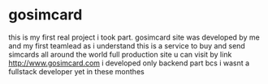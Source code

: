 # gosimcard
this is my first real project i took part. gosimcard site was developed by me and my first teamlead
as i understand this is a service to buy and send simcards all around the world
full production site u can visit by link http://www.gosimcard.com 
i developed only backend part bcs i wasnt a fullstack developer yet in these monthes

